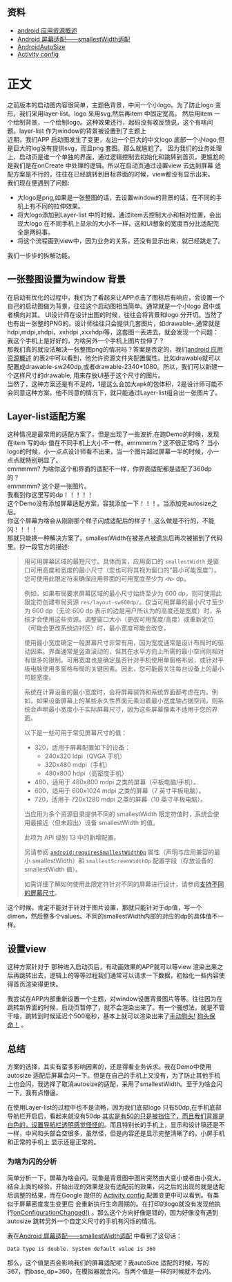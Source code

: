 ## 资料
* [android 应用资源概述](https://developer.android.com/guide/topics/resources/providing-resources)
* [Android 屏幕适配——smallestWidth适配](https://www.jianshu.com/p/c1dd77050e68)
* [AndroidAutoSize ](https://github.com/JessYanCoding/AndroidAutoSize)
* [Activity config  ](https://developer.android.com/guide/topics/manifest/activity-element#config)
# 正文
之前版本的启动图内容很简单，主题色背景，中间一个小logo。为了防止logo 变形，我们采用layer-list。logo 采用svg,然后再item 中固定宽高。
然后用item 一个绘制背景，一个绘制logo。这种效果还行，起码没有收反馈说，这个有啥问题。layer-list 作为window的背景被设置到了主题上 <br>
近期，我们APP 启动图发生了变更，左边一个巨大的中文logo.底部一个小logo,但是巨大的log没有提供svg，而且png 套图。那么就尴尬了。
因为我们的业务处理上，启动页是谁一个单独的界面，通过逻辑控制去初始化和跳转到首页，更尴尬的是我们是在onCreate 中处理的逻辑。所以在启动页通过设置view 去达到屏幕
适配方案是不行的，往往在已经跳转到目标界面的时候，view都没有显示出来。<br>
我们现在便遇到了问题:

* 大logo是png,如果是一张整图的话，去设置window的背景的话，在不同的手机上有不同的拉伸效果。
* 将大logo添加到Layer-list 中的时候，通过item去控制大小和相对位置，会出现大logo 在不同手机上显示的大小不一样，这和UI想象的宽度百分比适配完全是两码事。
* 将这个流程画到view中，因为业务的关系，还没有显示出来，就已经跳走了。

我们一步步的拆解功能。
## 一张整图设置为window 背景
在启动有优化的过程中，我们为了看起来让APP点击了图标后有响应，会设置一个自己的启动图做为背景，往往这个启动图相当简单。通常就是一个小logo 居中或者横向对其。
UI设计师在设计出图的时候，往往会将背景和logo 分开切。当然了也有出一张整的PNG的。设计师往往只会提供几套图片，如drawable-,通常就是hdpi,mdpi,xhdpi，xxhdpi
,xxxhdpi等，这套图一丢进去，就会发现一个问题：<br>
我这个手机上是好好的，为啥另外一个手机上图片拉伸了？<br>
那我们真的就没法解决一张整图png的情况吗？答案是否定的，我们[android 应用资源概述](https://developer.android.com/guide/topics/resources/providing-resources) 
的表2中可以看到，他允许资源文件夹配置属性。比如drawable就可以配置成drawable-sw240dp,或者drawable-2340*1080。所以，我们可以新建一个这样尺寸的drawable,
用来存放UI基于这个尺寸的图片。<br>
当然了，这种方案还是有不足的，1是这么会加大apk的包体积，2是设计师可能不会同意这种方案。他不同意的情况下，就只能通过Layer-list组合出一张图片了。
## Layer-list适配方案
这种情况是最常用的适配方案了。但是出现了一些波折,在跑Demo的时候，发现在item 写的dp 值在不同手机上大小不一样。emmmmm？这不很正常吗？
当小logo的时候，小一点点设计师看不出来，当一个图片超过屏幕一半的时候，小一点点就特别明显了。<br>
emmmmm? 为啥你这个和界面的适配不一样，你界面适配都是适配了360dp 的？<br>
emmmmm? 这个是一张图片。<br>
我看到你这里写的dp！！！！！<br>
这个Demo没有添加屏幕适配方案，容我添加一下！！！。当添加完autosize之后。<br>
你这个屏幕为啥会从刚刚那个样子闪成适配后的样子！,这么做是不行的，不能闪！！！！<br>
那就只能换一种解决方案了。smallestWidth在被差点被遗忘后再次被搬到了代码里。抄一段官方的描述:

> 用可用屏幕区域的最短尺寸。具体而言，应用窗口的 `smallestWidth` 是窗口可用高度和宽度的最小尺寸（您也可将其视为窗口的“最小可能宽度”）。您可使用此限定符来确保应用界面的可用宽度至少为 `<N>` dp。
>
> 例如，如果布局要求屏幕区域的最小尺寸始终至少为 600 dp，则可使用此限定符创建布局资源 `res/layout-sw600dp/`。仅当可用屏幕的最小尺寸至少为 600 dp（无论 600 dp 表示的边是用户所认为的高度还是宽度）时，系统才会使用这些资源。调整窗口大小（更改可用宽度/高度）或重新定位（可能会更改系统边衬区）时，最小宽度可能会改变。
>
> 使用最小宽度确定一般屏幕尺寸非常有用，因为宽度通常是设计布局时的驱动因素。界面通常是竖直滚动的，但其在水平方向上所需的最小空间则相对有很多的限制。可用宽度也是确定是否针对手机使用单窗格布局，或针对平板电脑使用多窗格布局的关键因素。因此，您可能最关注每台设备上的最小可能宽度。
>
> 系统在计算设备的最小宽度时，会将屏幕装饰和系统界面都考虑在内。例如，如果设备屏幕上的某些永久性界面元素沿着最小宽度轴占据空间，则系统会声明最小宽度小于实际屏幕尺寸，因为这些屏幕像素不适用于您的界面。
>
> 以下是一些可用于常见屏幕尺寸的值：
>
> - 320，适用于屏幕配置如下的设备：
>   - 240x320 ldpi（QVGA 手机）
>   - 320x480 mdpi（手机）
>   - 480x800 hdpi（高密度手机）
> - 480，适用于 480x800 mdpi 之类的屏幕（平板电脑/手机）。
> - 600，适用于 600x1024 mdpi 之类的屏幕（7 英寸平板电脑）。
> - 720，适用于 720x1280 mdpi 之类的屏幕（10 英寸平板电脑）。
>
> 当应用为多个资源目录提供不同的 smallestWidth 限定符值时，系统会使用最接近（但未超出）设备 smallestWidth 的值。
>
> 此项为 API 级别 13 中的新增配置。
>
> 另请参阅 [`android:requiresSmallestWidthDp`](https://developer.android.com/guide/topics/manifest/supports-screens-element#requiresSmallest) 属性（声明与应用兼容的最小 smallestWidth）和 `smallestScreenWidthDp` 配置字段（存放设备的 smallestWidth 值）。
>
> 如需详细了解如何使用此限定符针对不同的屏幕进行设计，请参阅[支持不同的屏幕尺寸](https://developer.android.com/guide/topics/large-screens/support-different-screen-sizes)。

这个时候，肯定不能对于针对于图片设置，那就只能针对于dp值，写一个dimen，然后整多个values。不同的smallestWidth内部的对应的dp的具体值不一样。

## 设置view

这种方案针对于 那种进入启动页后，有动画效果的APP就可以等view 渲染出来之后再跳转出去，逻辑上的等等过程我们通常可以请求一下数据，初始化一些内容使得首页渲染得更快。 

我尝试在APP内部重新设置一个主题，对window设置背景图片等等。往往因为在跳转新界面的时候，启动页暂停了，就不会渲染出来了。有一个骚想法，就是不管干啥，跳转到时候延迟个500毫秒，基本上就可以渲染出来了[手动狗头!]() [狗头保命！]() 。

## 总结

方案的选择，其实有蛮多影响因素的，还是得看业务诉求。我在Demo中使用autosize 适配后屏幕会闪一下。但是在自己的手机上又没有，为了防止其他手机上也会闪，我选择了取消autosize的适配，采用了smallestWidth。至于为啥会闪一下，我有点懵逼。

在使用Layer-list的过程中也不是流畅，因为我们底部logo 只有50dp,在手机底部导航栏开启后，看起来就没有50dp <u>其实是有50的只是被挡住了，而且我们背景是白色的，设置导航栏透明感觉怪怪的</u>。而且特别长的手机上，显示和设计稿还是不一样，中间和头部会空很多，虽然怪，但是内容还是显示完整清晰了的。小屏手机和正常的手机上 显示还是正常的。

### 为啥为闪的分析

简单分析一下，屏幕为啥会闪。现象是背景图中图片突然由大变小或者由小变大。结合上面的经验，开始出现的效果是没有适配前的效果，闪之后的出现的就是适配后调整的结果，而在Google 提供的 [Activity config  ](https://developer.android.com/guide/topics/manifest/activity-element#config) 配置变更中可以看到。有类似于屏幕密度发生变更后 会重新执行生命周期的。在打印的logo就没有发现他执行[onConfigurationChanged()](https://developer.android.com/reference/android/app/Activity#onConfigurationChanged(android.content.res.Configuration)) 。那么这个方向好像是错的，因为好像没有遇到autosize 跳转另外一个自定义尺寸的手机有闪烁的情况。

我在[Android 屏幕适配——smallestWidth适配](https://www.jianshu.com/p/c1dd77050e68) 中看到了这句话：

```
Data type is double. System default value is 360
```
那么，这个值是否会影响我们的屏幕适配呢？我autoSize 适配的时候，写的367，而base_dp=360，在模拟器就会闪。当两个值是一样的时候就不会闪。









